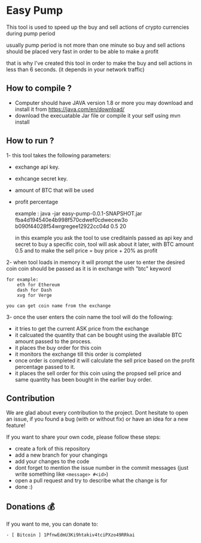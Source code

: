 # Easy Pump

This tool is used to speed up the buy and sell actions of crypto currencies during pump period

usually pump period is not more than one minute so buy and sell actions should be placed very fast in order to be able to make a profit

that is why I've created this tool in order to make the buy and sell actions in less than 6 seconds. (it depends in your network traffic)

## How to compile ?
- Computer should have JAVA version 1.8 or more you may download and install it from https://java.com/en/download/
- download the execuatable Jar file or compile it your self using mvn install

## How to run ?

1- this tool takes the following parameters:
- exchange api key.
- exhcange secret key.
- amount of BTC that will be used
- profit percentage
	
	example : java -jar easy-pump-0.0.1-SNAPSHOT.jar fba4d194540e4b998f570cdwef0cdwecew3o b090f44028f54wrgregee12922cc04d 0.5 20

	
	in this example you ask the tool to use creditainls passed as api key and secret to buy a specific coin, tool will ask about it later, with BTC amount 0.5 and to make the sell price = buy price + 20% as profit
	
2- when tool loads in memory it will prompt the user to enter the desired coin
	coin should be passed as it is in exchange with "btc" keyword
	
	for example:
		eth for Ethereum
		dash for Dash
		xvg for Verge 
	
	you can get coin name from the exchange
	
3- once the user enters the coin name the tool will do the following:
- it tries to get the current ASK price from the exchange
- it calcuated the quantity that can be bought using the available BTC amount passed to the process.
- it places the buy order for this coin
- it monitors the exchange till this order is completed
- once order is completed it will calculate the sell price based on the profit percentage passed to it.
- it places the sell order for this coin using the propsed sell price and same quantity has been bought in the earlier buy order.
	


## Contribution

We are glad about every contribution to the project. Dont hesitate to open an issue, if you found a bug (with or without fix) or have an idea for a new feature!

If you want to share your own code, please follow these steps:
- create a fork of this repository
- add a new branch for your changings
- add your changes to the code
- dont forget to mention the issue number in the commit messages (just write something like ```<message> #<id>```)
- open a pull request and try to describe what the change is for
- done :)

## Donations :moneybag:

If you want to me, you can donate to:

```
- [ Bitcoin ] 1PfnwEdmU3Ki9htakiv4tciPXzo49RRkai
```

